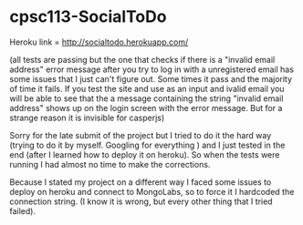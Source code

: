 # cpsc113-SocialToDo
Heroku link = http://socialtodo.herokuapp.com/

(all tests are passing but the one that checks if there is a "invalid email address" error message after you try to log in with a unregistered email has some issues that I just can't figure out. Some times it pass and the majority of time it fails. If you test the site and use as an input and ivalid email you will be able to see that the a message containing the string "invalid email address" shows up on the login screen with the error message. But for a strange reason it is invisible for casperjs)

Sorry for the late submit of the project but I tried to do it the hard way (trying to do it by myself. Googling for everything ) and I just tested in the end (after I learned how to deploy it on heroku). So when the tests were running I had almost no time to make the corrections.

Because I stated my project on a different way I faced some issues to deploy on heroku and connect to MongoLabs, so to force it I hardcoded the connection string. (I know it is wrong, but every other thing that I tried failed).
